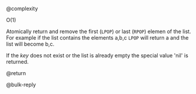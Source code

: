 @complexity

O(1)


Atomically return and remove the first (`LPOP`) or last (`RPOP`) elemen
of the list. For example if the list contains the elements a,b,c `LPOP`
will return a and the list will become b,c.

If the _key_ does not exist or the list is already empty the special
value 'nil' is returned.

@return

@bulk-reply

